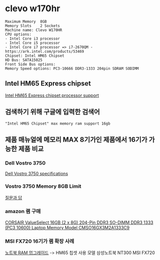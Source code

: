 # clevo w170hr
```
Maximum Memory	8GB
Memory Slots	2 Sockets
Machine name: Clevo W170HR 
CPU options:
- Intel Core i3 processor
- Intel Core i5 processor
- Intel Core i7 processor => i7-2670QM - https://ark.intel.com/products/53469
Chipset: Intel HM65 Chipset
HD Bus: SATA15025
Front Side Bus options:
Memory Speed options: PC3-10666 DDR3-1333 204pin SDRAM SODIMM
```

## Intel HM65 Express chipset
[Intel HM65 Express chipset processor support](http://www.cpu-upgrade.com/mb-Intel_(chipsets)/HM65_Express.html)

## 검색하기 위해 구글에 입력한 검색어
```
"Intel HM65 Chipset" max memory ram support 16gb
```

## 제품 매뉴얼에 메모리 MAX 8기가인 제품에서 16기가 가능한 제품 비교

### Dell Vostro 3750
[Dell Vostro 3750 specifications](https://us.hardware.info/product/128953/dell-vostro-3750/specifications)

### Vostro 3750 Memory 8GB Limit
[질문과 답](https://www.dell.com/community/Laptops-General-Read-Only/Vostro-3750-Memory-8GB-Limit/td-p/3790140)

### amazon 램 구매
[CORSAIR ValueSelect 16GB (2 x 8G) 204-Pin DDR3 SO-DIMM DDR3 1333 (PC3 10600) Laptop Memory Model CMSO16GX3M2A1333C9](https://www.amazon.com/dp/B006DI9PG8/ref=psdc_172500_t3_B07L62HGYX)

### MSI FX720 16기가 램 확장 사례
[노트북 RAM 업그레이드](http://goguree.tistory.com/42)
-> HM65 칩셋 사용 모델
삼성노트북 NT300
MSI FX720
